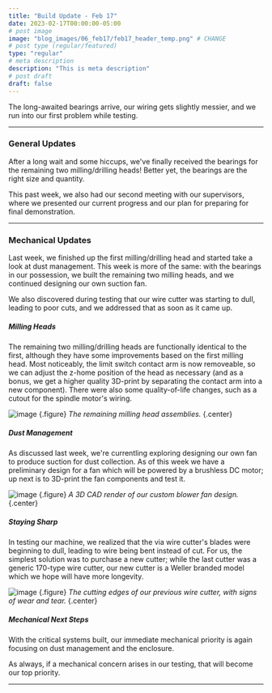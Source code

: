 ```yaml
---
title: "Build Update - Feb 17"
date: 2023-02-17T00:00:00-05:00
# post image
image: "blog_images/06_feb17/feb17_header_temp.png" # CHANGE
# post type (regular/featured)
type: "regular"
# meta description
description: "This is meta description"
# post draft
draft: false
---
```


The long-awaited bearings arrive, our wiring gets slightly messier, and we run into our first problem while testing.

<hr>

### General Updates

After a long wait and some hiccups, we've finally received the bearings for the remaining two milling/drilling heads! Better yet, the bearings are the right size and quantity.

This past week, we also had our second meeting with our supervisors, where we presented our current progress and our plan for preparing for final demonstration.

<hr>

### Mechanical Updates

Last week, we finished up the first milling/drilling head and started take a look at dust management. This week is more of the same: with the bearings in our possession, we built the remaining two milling heads, and we continued designing our own suction fan.

We also discovered during testing that our wire cutter was starting to dull, leading to poor cuts, and we addressed that as soon as it came up.

##### Milling Heads

The remaining two milling/drilling heads are functionally identical to the first, although they have some improvements based on the first milling head. Most noticeably, the limit switch contact arm is now removeable, so we can adjust the z-home position of the head as necessary (and as a bonus, we get a higher quality 3D-print by separating the contact arm into a new component). There were also some quality-of-life changes, such as a cutout for the spindle motor's wiring.

![image](../../blog_images/06_feb17/heads_1.jpg)
{.figure}
_The remaining milling head assemblies._
{.center}

##### Dust Management

As discussed last week, we're currentling exploring designing our own fan to produce suction for dust collection. As of this week we have a preliminary design for a fan which will be powered by a brushless DC motor; up next is to 3D-print the fan components and test it.

![image](../../blog_images/06_feb17/fan_cad.png)
{.figure}
_A 3D CAD render of our custom blower fan design._
{.center}

##### Staying Sharp

In testing our machine, we realized that the via wire cutter's blades were beginning to dull, leading to wire being bent instead of cut. For us, the simplest solution was to purchase a new cutter; while the last cutter was a generic 170-type wire cutter, our new cutter is a Weller branded model which we hope will have more longevity. 

![image](../../blog_images/06_feb17/cutter.jpg)
{.figure}
_The cutting edges of our previous wire cutter, with signs of wear and tear._
{.center}

##### Mechanical Next Steps

With the critical systems built, our immediate mechanical priority is again focusing on dust management and the enclosure.

As always, if a mechanical concern arises in our testing, that will become our top priority.

<hr>

<!--
### Software/Firmware Updates

<hr>

### Electrical Updates

<hr>
-->
